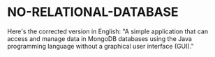 # NO-RELATIONAL-DATABASE
Here's the corrected version in English:  "A simple application that can access and manage data in MongoDB databases using the Java programming language without a graphical user interface (GUI)."
